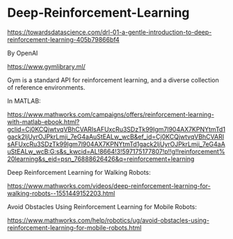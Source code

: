 # Deep-Reinforcement-Learning



https://towardsdatascience.com/drl-01-a-gentle-introduction-to-deep-reinforcement-learning-405b79866bf4

By OpenAI

https://www.gymlibrary.ml/

Gym is a standard API for reinforcement learning, and a diverse collection of reference environments.

In MATLAB:

https://www.mathworks.com/campaigns/offers/reinforcement-learning-with-matlab-ebook.html?gclid=Cj0KCQjwtvqVBhCVARIsAFUxcRu3SDzTk99Igm7l904AX7KPNYtmTd1gack2ljUyrOJPkrLmji_7eG4aAuStEALw_wcB&ef_id=Cj0KCQjwtvqVBhCVARIsAFUxcRu3SDzTk99Igm7l904AX7KPNYtmTd1gack2ljUyrOJPkrLmji_7eG4aAuStEALw_wcB:G:s&s_kwcid=AL!8664!3!597175177807!p!!g!!reinforcement%20learning&s_eid=psn_76888626426&q=reinforcement+learning


Deep Reinforcement Learning for Walking Robots:

https://www.mathworks.com/videos/deep-reinforcement-learning-for-walking-robots--1551449152203.html


Avoid Obstacles Using Reinforcement Learning for Mobile Robots:

https://www.mathworks.com/help/robotics/ug/avoid-obstacles-using-reinforcement-learning-for-mobile-robots.html

